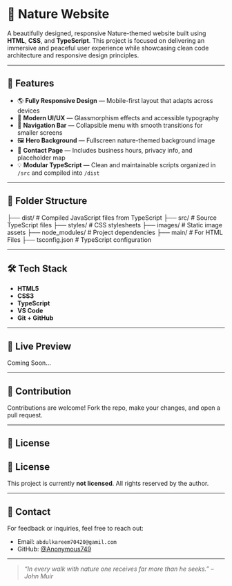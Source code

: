 # 🌿 Nature Website

A beautifully designed, responsive Nature-themed website built using **HTML**, **CSS**, and **TypeScript**. This project is focused on delivering an immersive and peaceful user experience while showcasing clean code architecture and responsive design principles.

---

## 🚀 Features

- 🌎 **Fully Responsive Design** — Mobile-first layout that adapts across devices
- 🎨 **Modern UI/UX** — Glassmorphism effects and accessible typography
- 🧭 **Navigation Bar** — Collapsible menu with smooth transitions for smaller screens
- 🖼️ **Hero Background** — Fullscreen nature-themed background image
- 📄 **Contact Page** — Includes business hours, privacy info, and placeholder map
- 💡 **Modular TypeScript** — Clean and maintainable scripts organized in `/src` and compiled into `/dist`

---

## 📁 Folder Structure
├── dist/ # Compiled JavaScript files from TypeScript
├── src/ # Source TypeScript files
├── styles/ # CSS stylesheets
├── images/ # Static image assets
├── node_modules/ # Project dependencies
├── main/ # For HTML Files
├── tsconfig.json # TypeScript configuration


---

## 🛠️ Tech Stack

- **HTML5**
- **CSS3**
- **TypeScript**
- **VS Code**
- **Git + GitHub**

---

## 📲 Live Preview

Coming Soon...

---

## 🤝 Contribution

Contributions are welcome! Fork the repo, make your changes, and open a pull request.

---

## 📜 License

## 📜 License

This project is currently **not licensed**. All rights reserved by the author.

---

## 📧 Contact

For feedback or inquiries, feel free to reach out:
- Email: `abdulkareem70420@gamil.com`
- GitHub: [@Anonymous749](https://github.com/Anonymous749)

---

> *“In every walk with nature one receives far more than he seeks.” – John Muir*
